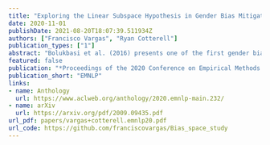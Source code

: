 ```yaml
---
title: "Exploring the Linear Subspace Hypothesis in Gender Bias Mitigation"
date: 2020-11-01
publishDate: 2021-08-20T18:07:39.511934Z
authors: ["Francisco Vargas", "Ryan Cotterell"]
publication_types: ["1"]
abstract: "Bolukbasi et al. (2016) presents one of the first gender bias mitigation techniques for word embeddings. Their method takes pre-trained word embeddings as input and attempts to isolate a linear subspace that captures most of the gender bias in the embeddings. As judged by an analogical evaluation task, their method virtually eliminates gender bias in the embeddings. However, an implicit and untested assumption of their method is that the bias subspace is actually linear. In this work, we generalize their method to a kernelized, non-linear version. We take inspiration from kernel principal component analysis and derive a non-linear bias isolation technique. We discuss and overcome some of the practical drawbacks of our method for non-linear gender bias mitigation in word embeddings and analyze empirically whether the bias subspace is actually linear. Our analysis shows that gender bias is in fact well captured by a linear subspace, justifying the assumption of Bolukbasi et al. (2016)."
featured: false
publication: "*Proceedings of the 2020 Conference on Empirical Methods in Natural Language Processing*"
publication_short: "EMNLP"
links:
- name: Anthology
  url: https://www.aclweb.org/anthology/2020.emnlp-main.232/
- name: arXiv
  url: https://arxiv.org/pdf/2009.09435.pdf
url_pdf: papers/vargas+cotterell.emnlp20.pdf
url_code: https://github.com/franciscovargas/Bias_space_study
---
```


